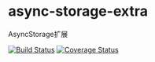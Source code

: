 # async-storage-extra

AsyncStorage扩展

[![Build Status](https://travis-ci.org/react-native-pure/async-storage-extra.svg?branch=master)](https://travis-ci.org/react-native-pure/async-storage-extra)
[![Coverage Status](https://coveralls.io/repos/github/react-native-pure/async-storage-extra/badge.svg?branch=master)](https://coveralls.io/github/react-native-pure/async-storage-extra?branch=master)